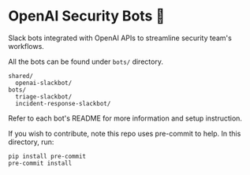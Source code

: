 # OpenAI Security Bots 🤖

Slack bots integrated with OpenAI APIs to streamline security team's workflows.

All the bots can be found under `bots/` directory.

```
shared/
  openai-slackbot/
bots/
  triage-slackbot/
  incident-response-slackbot/
```

Refer to each bot's README for more information and setup instruction.


If you wish to contribute, note this repo uses pre-commit to help. In this directory, run:
```
pip install pre-commit
pre-commit install
```
